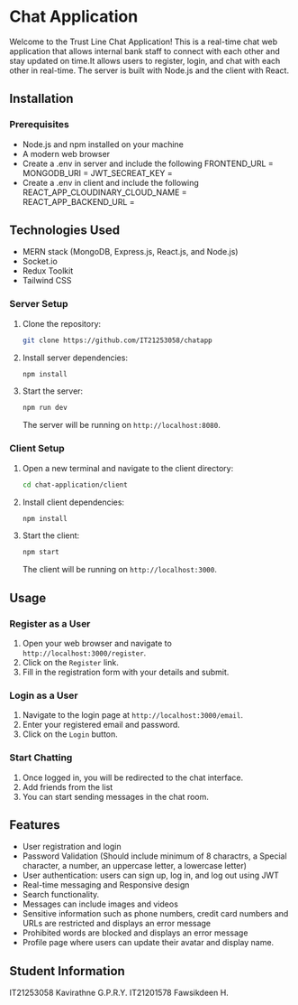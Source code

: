 # Chat Application

Welcome to the Trust Line Chat Application! This is a real-time chat web application that allows internal bank staff to connect with each other and stay updated on time.It allows users to register, login, and chat with each other in real-time. The server is built with Node.js and the client with React.

## Installation

### Prerequisites
- Node.js and npm installed on your machine
- A modern web browser
- Create a .env in server and include the following
    FRONTEND_URL =
    MONGODB_URI  = 
    JWT_SECREAT_KEY =
- Create a .env in client and include the following
    REACT_APP_CLOUDINARY_CLOUD_NAME = 
    REACT_APP_BACKEND_URL = 

## Technologies Used
- MERN stack (MongoDB, Express.js, React.js, and Node.js)
- Socket.io
- Redux Toolkit
- Tailwind CSS

### Server Setup
1. Clone the repository:
    ```sh
    git clone https://github.com/IT21253058/chatapp
    ```

2. Install server dependencies:
    ```sh
    npm install
    ```

3. Start the server:
    ```sh
    npm run dev
    ```

   The server will be running on `http://localhost:8080`.

### Client Setup
1. Open a new terminal and navigate to the client directory:
    ```sh
    cd chat-application/client
    ```

2. Install client dependencies:
    ```sh
    npm install
    ```

3. Start the client:
    ```sh
    npm start
    ```

   The client will be running on `http://localhost:3000`.

## Usage

### Register as a User
1. Open your web browser and navigate to `http://localhost:3000/register`.
2. Click on the `Register` link.
3. Fill in the registration form with your details and submit.

### Login as a User
1. Navigate to the login page at `http://localhost:3000/email`.
2. Enter your registered email and password.
3. Click on the `Login` button.

### Start Chatting
1. Once logged in, you will be redirected to the chat interface.
2. Add friends from the list
3. You can start sending messages in the chat room.

## Features
- User registration and login
- Password Validation (Should include minimum of 8 charactrs, a Special character, a number, an uppercase letter, a lowercase letter)
- User authentication: users can sign up, log in, and log out using JWT
- Real-time messaging and Responsive design
- Search functionality.
- Messages can include images and videos
- Sensitive information such as phone numbers, credit card numbers and URLs are restricted and displays an error message
- Prohibited words are blocked and displays an error message
- Profile page where users can update their avatar and display name.

## Student Information

IT21253058  Kavirathne G.P.R.Y.
IT21201578  Fawsikdeen H.
